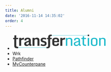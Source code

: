 ```yaml
---
title: Alumni
date: '2016-11-14 14:35:02'
order: 4
---
```

<ul class="list di ml0 center tc">
 <li class="fl mr2 db">
   <a href="http://transfernation.org/">
   <img src="transfernation logo.png" style="width: 305px; height:56px"/>
   </a>
 </li>
 <li class="fl mr2 db">
   Wrk
 </li>
 <li class="fl mr2 db">
   <a href="https://www.pathfinder.vet/" class="link underline-hover red">Pathfinder</a>
 </li>
 <li class="fl mr2 db">
   <a href="http://www.mycounterpane.com/" class="link underline-hover red">MyCounterpane</a>
 </li>
</ul>
